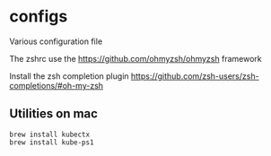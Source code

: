 # configs
Various configuration file

The zshrc use the https://github.com/ohmyzsh/ohmyzsh framework

Install the zsh completion plugin https://github.com/zsh-users/zsh-completions/#oh-my-zsh

## Utilities on mac

```
brew install kubectx
brew install kube-ps1
```
